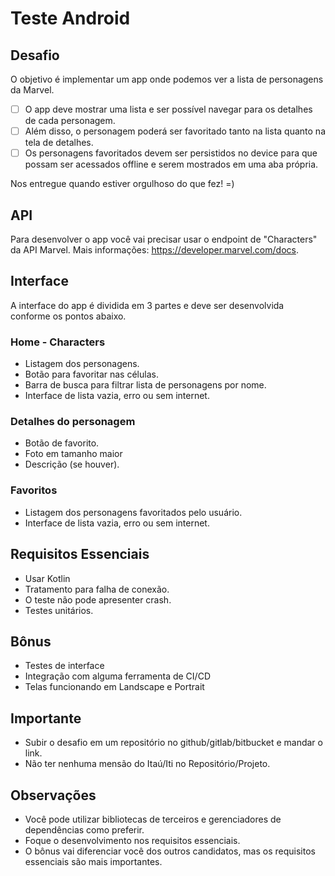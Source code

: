 # Teste Android

## Desafio
O objetivo é implementar um app onde podemos ver a lista de personagens da Marvel.

 - [ ] O app deve mostrar uma lista e ser possível navegar para os detalhes de cada personagem. 
- [ ] Além disso, o personagem poderá ser favoritado tanto na lista quanto na tela de detalhes. 
- [ ] Os personagens favoritados devem ser persistidos no device para que possam ser acessados offline e serem mostrados em uma aba própria.

Nos entregue quando estiver orgulhoso do que fez! =)

## API
Para desenvolver o app você vai precisar usar o endpoint de "Characters" da API Marvel. Mais informações: https://developer.marvel.com/docs.

## Interface
A interface do app é dividida em 3 partes e deve ser desenvolvida conforme os pontos abaixo.

### Home - Characters
* Listagem dos personagens.
* Botão para favoritar nas células.
* Barra de busca para filtrar lista de personagens por nome.
* Interface de lista vazia, erro ou sem internet.

### Detalhes do personagem
* Botão de favorito.
* Foto em tamanho maior
* Descrição (se houver).

### Favoritos
* Listagem dos personagens favoritados pelo usuário.
* Interface de lista vazia, erro ou sem internet.

## Requisitos Essenciais
* Usar Kotlin
* Tratamento para falha de conexão.
* O teste não pode apresenter crash.
* Testes unitários.

## Bônus
* Testes de interface
* Integração com alguma ferramenta de CI/CD
* Telas funcionando em Landscape e Portrait

## Importante
* Subir o desafio em um repositório no github/gitlab/bitbucket e mandar o link.
* Não ter nenhuma mensão do Itaú/Iti no Repositório/Projeto.

## Observações
* Você pode utilizar bibliotecas de terceiros e gerenciadores de dependências como preferir.
* Foque o desenvolvimento nos requisitos essenciais. 
* O bônus vai diferenciar você dos outros candidatos, mas os requisitos essenciais são mais importantes.
